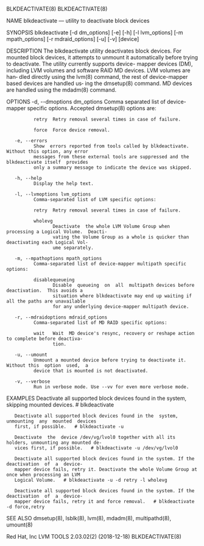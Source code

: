 BLKDEACTIVATE(8)                                                                      BLKDEACTIVATE(8)

NAME
       blkdeactivate — utility to deactivate block devices

SYNOPSIS
       blkdeactivate [-d dm_options] [-e] [-h] [-l lvm_options] [-m mpath_options] [-r mdraid_options]
       [-u] [-v] [device]

DESCRIPTION
       The blkdeactivate utility deactivates block devices. For mounted block devices, it attempts  to
       unmount  it  automatically  before trying to deactivate. The utility currently supports device-
       mapper devices (DM), including LVM volumes and software RAID MD devices. LVM volumes  are  han‐
       dled directly using the lvm(8) command, the rest of device-mapper based devices are handled us‐
       ing the dmsetup(8) command.  MD devices are handled using the mdadm(8) command.

OPTIONS
       -d, --dmoptions dm_options
              Comma separated list of device-mapper specific  options.   Accepted  dmsetup(8)  options
              are:

              retry  Retry removal several times in case of failure.

              force  Force device removal.

       -e, --errors
              Show  errors reported from tools called by blkdeactivate. Without this option, any error
              messages from these external tools are suppressed and the blkdeactivate itself  provides
              only a summary message to indicate the device was skipped.

       -h, --help
              Display the help text.

       -l, --lvmoptions lvm_options
              Comma-separated list of LVM specific options:

              retry  Retry removal several times in case of failure.

              wholevg
                     Deactivate  the whole LVM Volume Group when processing a Logical Volume.  Deacti‐
                     vating the Volume Group as a whole is quicker than deactivating each Logical Vol‐
                     ume separately.

       -m, --mpathoptions mpath_options
              Comma-separated list of device-mapper multipath specific options:

              disablequeueing
                     Disable  queueing  on  all  multipath devices before deactivation.  This avoids a
                     situation where blkdeactivate may end up waiting if all the paths are unavailable
                     for any underlying device-mapper multipath device.

       -r, --mdraidoptions mdraid_options
              Comma-separated list of MD RAID specific options:

              wait   Wait  MD device's resync, recovery or reshape action to complete before deactiva‐
                     tion.

       -u, --umount
              Unmount a mounted device before trying to deactivate it.  Without this  option  used,  a
              device that is mounted is not deactivated.

       -v, --verbose
              Run in verbose mode. Use --vv for even more verbose mode.

EXAMPLES
       Deactivate  all  supported  block  devices  found  in the system, skipping mounted devices.   #
       blkdeactivate

       Deactivate all supported block devices found in the  system,  unmounting  any  mounted  devices
       first, if possible.   # blkdeactivate -u

       Deactivate  the  device /dev/vg/lvol0 together with all its holders, unmounting any mounted de‐
       vices first, if possible.   # blkdeactivate -u /dev/vg/lvol0

       Deactivate all supported block devices found in the system. If the deactivation  of  a  device-
       mapper device fails, retry it. Deactivate the whole Volume Group at once when processing an LVM
       Logical Volume.   # blkdeactivate -u -d retry -l wholevg

       Deactivate all supported block devices found in the system. If the deactivation  of  a  device-
       mapper device fails, retry it and force removal.   # blkdeactivate -d force,retry

SEE ALSO
       dmsetup(8), lsblk(8), lvm(8), mdadm(8), multipathd(8), umount(8)

Red Hat, Inc                       LVM TOOLS 2.03.02(2) (2018-12-18)                  BLKDEACTIVATE(8)
